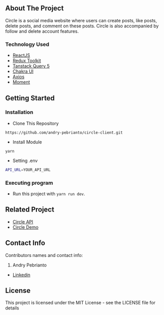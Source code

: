 <!-- ABOUT THE PROJECT -->
## About The Project

Circle is a social media website where users can create posts, like posts, delete posts, and comment on these posts. Circle is also accompanied by follow and delete account features. 

### Technology Used
- [ReactJS](https://react.dev/)
- [Redux Toolkit](https://redux-toolkit.js.org/)
- [Tanstack Query 5](https://tanstack.com/query/v5/)
- [Chakra UI](https://chakra-ui.com/)
- [Axios](https://github.com/axios/axios)
- [Moment](https://momentjs.com/) 
  
<!-- GETTING STARTED -->
## Getting Started

### Installation
- Clone This Repository

`https://github.com/andry-pebrianto/circle-client.git`

- Install Module

`yarn`

- Setting .env

```bash
API_URL=YOUR_API_URL
```

### Executing program

- Run this project with `yarn run dev`.

<!-- RELATED PROJECT -->
## Related Project

- [Circle API](https://github.com/andry-pebrianto/circle-api)
- [Circle Demo](https://circle-community.netlify.app/)

<!-- CONTACT INFO -->
## Contact Info

Contributors names and contact info:

1. Andry Pebrianto

- [Linkedin](https://www.linkedin.com/in/andry-pebrianto)

## License 

This project is licensed under the MIT License - see the LICENSE file for details 

